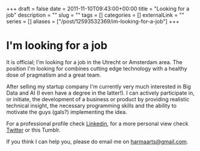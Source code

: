 +++ 
draft = false
date = 2011-11-10T09:43:00+00:00
title = "Looking for a job"
description = ""
slug = "" 
tags = []
categories = []
externalLink = ""
series = []
aliases = ["/post/12593532369/im-looking-for-a-job"]
+++

I\'m looking for a job
======================

It is official; I'm looking for a job in the Utrecht or Amsterdam area.
The position I'm looking for combines cutting edge technology with a
healthy dose of pragmatism and a great team.

After selling my startup company I'm currently very much interested in
Big Data and AI (I even have a degree in the latter!). I can actively
participate in, or initiate, the development of a business or product by
providing realistic technical insight, the necessary programming skills
and the ability to motivate the guys (gals?) implementing the idea.

For a professional profile check
[Linkedin](http://nl.linkedin.com/in/harmaarts), for a more personal
view check [Twitter](http://twitter.com/#!/haarts) or this Tumblr.

If you think I can help you, please do email me on
<harmaarts@gmail.com>.

